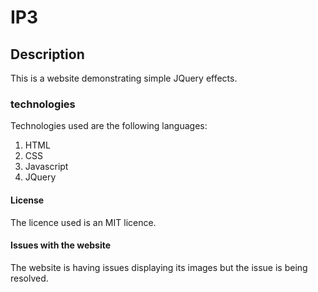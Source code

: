 # IP3 
## Description
This is a website demonstrating simple JQuery effects.
### technologies
Technologies used are the following languages:
1. HTML
2. CSS
3. Javascript 
4. JQuery

#### License
The licence used is an MIT licence.

#### Issues with the website
The website is having issues displaying its images but the issue is being resolved.
  